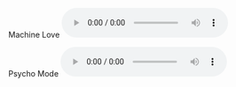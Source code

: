 
Machine Love
<audio id="player" controls>
  <source src="Machine Love Kasane Teto.MP3" />
</audio>

Psycho Mode
<audio id="player" controls>
  <source src="Psycho Mode Hatsune Miku.MP3">
</audio>
